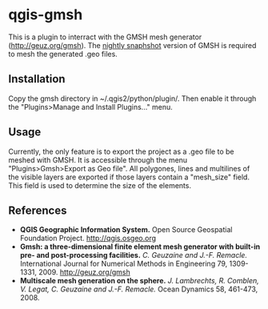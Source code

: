 # qgis-gmsh
This is a plugin to interract with the GMSH mesh generator (http://geuz.org/gmsh).
The [nightly snaphshot](http://geuz.org/gmsh/#Download) version of GMSH is required to mesh the generated .geo files.


## Installation
Copy the gmsh directory in ~/.qgis2/python/plugin/. Then enable it through the "Plugins>Manage and Install Plugins..." menu.

## Usage
Currently, the only feature is to export the project as a .geo file to be meshed with GMSH.
It is accessible through the menu "Plugins>Gmsh>Export as Geo file". All polygones, lines and multilines of the visible layers are exported if those layers contain a "mesh_size" field. This field is used to determine the size of the elements.

## References
- **QGIS Geographic Information System.** Open Source Geospatial Foundation Project. http://qgis.osgeo.org
- **Gmsh: a three-dimensional finite element mesh generator with built-in pre- and post-processing facilities.** *C. Geuzaine and J.-F. Remacle.* International Journal for Numerical Methods in Engineering 79, 1309-1331, 2009. http://geuz.org/gmsh
- **Multiscale mesh generation on the sphere.** *J. Lambrechts, R. Comblen, V. Legat, C. Geuzaine and J.-F. Remacle.* Ocean Dynamics 58, 461-473, 2008.
